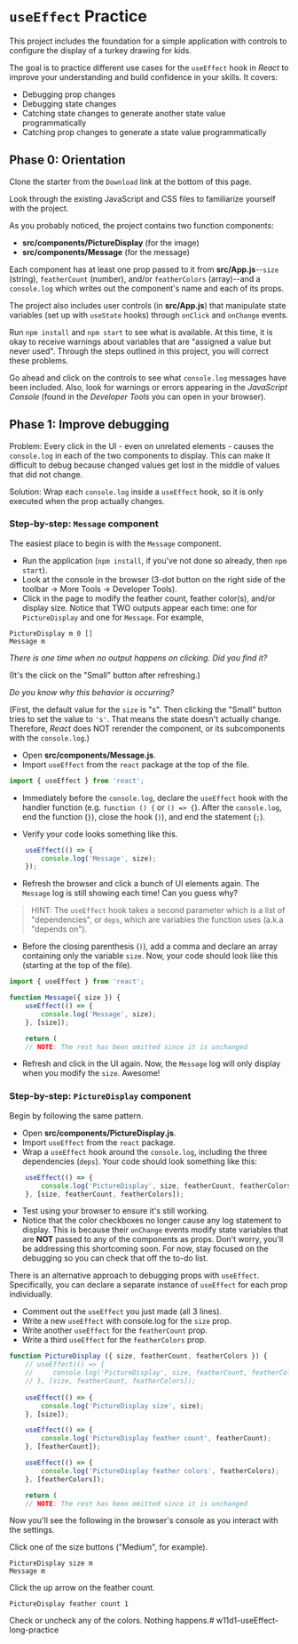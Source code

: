 # `useEffect` Practice

This project includes the foundation for a simple application with controls to
configure the display of a turkey drawing for kids.

The goal is to practice different use cases for the `useEffect` hook in *React*
to improve your understanding and build confidence in your skills. It covers:

* Debugging prop changes
* Debugging state changes
* Catching state changes to generate another state value programmatically
* Catching prop changes to generate a state value programmatically

## Phase 0: Orientation

Clone the starter from the `Download` link at the bottom of this page.

Look through the existing JavaScript and CSS files to familiarize yourself with
the project.

As you probably noticed, the project contains two function components:

* __src/components/PictureDisplay__ (for the image)
* __src/components/Message__ (for the message)

Each component has at least one prop passed to it from __src/App.js__--`size`
(string), `featherCount` (number), and/or `featherColors` (array)--and a
`console.log` which writes out the component's name and each of its props.

The project also includes user controls (in __src/App.js__) that manipulate state
variables (set up with `useState` hooks) through `onClick` and `onChange`
events.

Run `npm install` and `npm start` to see what is available. At this time, it is
okay to receive warnings about variables that are "assigned a value but never
used". Through the steps outlined in this project, you will correct these
problems.

Go ahead and click on the controls to see what `console.log` messages have been
included. Also, look for warnings or errors appearing in the *JavaScript
Console* (found in the *Developer Tools* you can open in your browser).

## Phase 1: Improve debugging

Problem: Every click in the UI - even on unrelated elements - causes the
`console.log` in each of the two components to display. This can make it
difficult to debug because changed values get lost in the middle of values that
did not change.

Solution: Wrap each `console.log` inside a `useEffect` hook, so it is only
executed when the prop actually changes.

### Step-by-step: `Message` component

The easiest place to begin is with the `Message` component.

* Run the application (`npm install`, if you've not done so already, then `npm
start`).
* Look at the console in the browser (3-dot button on the right side of the
toolbar -> More Tools -> Developer Tools).
* Click in the page to modify the feather count, feather color(s), and/or
display size. Notice that TWO outputs appear each time: one for `PictureDisplay`
and one for `Message`. For example,

```plaintext
PictureDisplay m 0 []
Message m
```

*There is one time when no output happens on clicking. Did you find it?*

(It's the click on the "Small" button after refreshing.)

*Do you know why this behavior is occurring?*

(First, the default value for the `size` is "s". Then clicking the "Small"
button tries to set the value to `'s'`. That means the state doesn't actually
change. Therefore, *React* does NOT rerender the component, or its subcomponents
with the `console.log`.)

* Open __src/components/Message.js__.
* Import `useEffect` from the `react` package at the top of the file.

```javascript
import { useEffect } from 'react';
```

* Immediately before the `console.log`, declare the `useEffect` hook with the
handler function (e.g. `function () {` or `() => {`). After the `console.log`,
end the function (`}`), close the hook (`)`), and end the statement (`;`).

* Verify your code looks something like this.

```javascript
    useEffect(() => {
        console.log('Message', size);
    });
```

* Refresh the browser and click a bunch of UI elements again. The `Message` log
is still showing each time! Can you guess why?

> HINT: The `useEffect` hook takes a second parameter which is a list of
> "dependencies", or `deps`, which are variables the function uses (a.k.a
> "depends on").

* Before the closing parenthesis (`)`), add a comma and declare an array
  containing only the variable `size`. Now, your code should look like this
  (starting at the top of the file).

```javascript
import { useEffect } from 'react';

function Message({ size }) {
    useEffect(() => {
        console.log('Message', size);
    }, [size]);

    return (
    // NOTE: The rest has been omitted since it is unchanged
```

* Refresh and click in the UI again. Now, the `Message` log will only display
when you modify the `size`. Awesome!

### Step-by-step: `PictureDisplay` component

Begin by following the same pattern.

* Open __src/components/PictureDisplay.js__.
* Import `useEffect` from the `react` package.
* Wrap a `useEffect` hook around the `console.log`, including the three
dependencies (`deps`). Your code should look something like this:

```javascript
    useEffect(() => {
        console.log('PictureDisplay', size, featherCount, featherColors);
    }, [size, featherCount, featherColors]);
```

* Test using your browser to ensure it's still working.
* Notice that the color checkboxes no longer cause any log statement to display.
This is because their `onChange` events modify state variables that are **NOT**
passed to any of the components as props. Don't worry, you'll be addressing this
shortcoming soon. For now, stay focused on the debugging so you can check that
off the to-do list.

There is an alternative approach to debugging props with `useEffect`.
Specifically, you can declare a separate instance of `useEffect` for each prop
individually.

* Comment out the `useEffect` you just made (all 3 lines).
* Write a new `useEffect` with console.log for the `size` prop.
* Write another `useEffect` for the `featherCount` prop.
* Write a third `useEffect` for the `featherColors` prop.

```javascript
function PictureDisplay ({ size, featherCount, featherColors }) {
    // useEffect(() => {
    //     console.log('PictureDisplay', size, featherCount, featherColors);
    // }, [size, featherCount, featherColors]);
    
    useEffect(() => {
        console.log('PictureDisplay size', size);
    }, [size]);

    useEffect(() => {
        console.log('PictureDisplay feather count', featherCount);
    }, [featherCount]);

    useEffect(() => {
        console.log('PictureDisplay feather colors', featherColors);
    }, [featherColors]);

    return (
    // NOTE: The rest has been omitted since it is unchanged
```

Now you'll see the following in the browser's console as you interact with the
settings.

Click one of the size buttons ("Medium", for example).

```plaintext
PictureDisplay size m
Message m
```

Click the up arrow on the feather count.

```plaintext
PictureDisplay feather count 1
```

Check or uncheck any of the colors. Nothing happens.# w11d1-useEffect-long-practice
